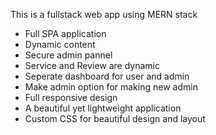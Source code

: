 This is a fullstack web app using MERN stack

- Full SPA application
- Dynamic content
- Secure admin pannel
- Service and Review are dynamic
- Seperate dashboard for user and admin
- Make admin option for making new admin
- Full responsive design
- A beautiful yet lightweight application
- Custom CSS for beautiful design and layout

